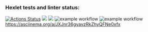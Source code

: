 ### Hexlet tests and linter status:
[![Actions Status](https://github.com/kgurskaya/frontend-project-46/workflows/hexlet-check/badge.svg)](https://github.com/kgurskaya/frontend-project-46/actions) <a href="https://codeclimate.com/github/kgurskaya/frontend-project-46/maintainability"><img src="https://api.codeclimate.com/v1/badges/91f9fe0b130192907cde/maintainability" /></a> <a href="https://codeclimate.com/github/kgurskaya/frontend-project-46/test_coverage"><img src="https://api.codeclimate.com/v1/badges/91f9fe0b130192907cde/test_coverage" /></a> ![example workflow](https://github.com/kgurskaya/frontend-project-46/actions/workflows/main.yml/badge.svg?branch=kgurskaya-patch-1)
![example workflow](https://github.com/kgurskaya/frontend-project-46/actions/workflows/main.yml/badge.svg)
https://asciinema.org/a/JXJnr36gyavzRkZhyQFNe0xfx
